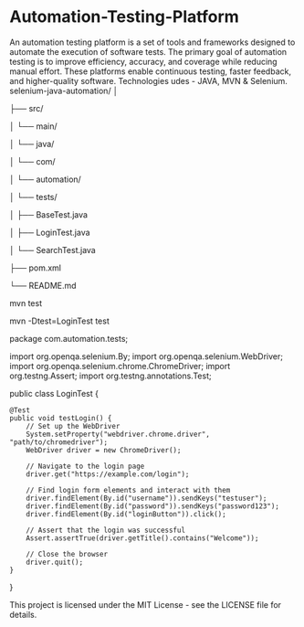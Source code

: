 # Automation-Testing-Platform
An automation testing platform is a set of tools and frameworks designed to automate the execution of software tests. The primary goal of automation testing is to improve efficiency, accuracy, and coverage while reducing manual effort. These platforms enable continuous testing, faster feedback, and higher-quality software.
Technologies udes - JAVA, MVN & Selenium.
selenium-java-automation/
│

├── src/

│   └── main/

│       └── java/

│           └── com/

│               └── automation/

│                   └── tests/

│                       ├── BaseTest.java

│                       ├── LoginTest.java

│                       └── SearchTest.java

├── pom.xml

└── README.md

mvn test

mvn -Dtest=LoginTest test

package com.automation.tests;

import org.openqa.selenium.By;
import org.openqa.selenium.WebDriver;
import org.openqa.selenium.chrome.ChromeDriver;
import org.testng.Assert;
import org.testng.annotations.Test;

public class LoginTest {

    @Test
    public void testLogin() {
        // Set up the WebDriver
        System.setProperty("webdriver.chrome.driver", "path/to/chromedriver");
        WebDriver driver = new ChromeDriver();
        
        // Navigate to the login page
        driver.get("https://example.com/login");
        
        // Find login form elements and interact with them
        driver.findElement(By.id("username")).sendKeys("testuser");
        driver.findElement(By.id("password")).sendKeys("password123");
        driver.findElement(By.id("loginButton")).click();
        
        // Assert that the login was successful
        Assert.assertTrue(driver.getTitle().contains("Welcome"));

        // Close the browser
        driver.quit();
    }
}

This project is licensed under the MIT License - see the LICENSE file for details.
